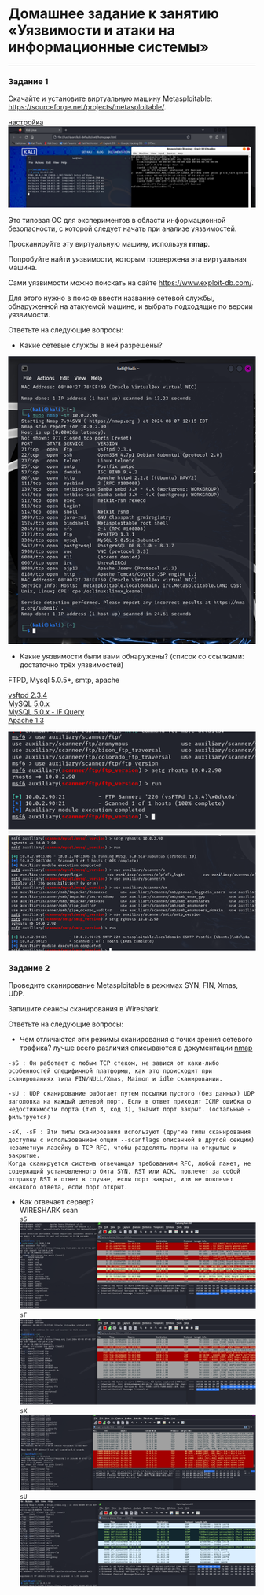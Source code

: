 # Домашнее задание к занятию «Уязвимости и атаки на информационные системы»


------

### Задание 1

Скачайте и установите виртуальную машину Metasploitable: https://sourceforge.net/projects/metasploitable/.

[настройка](https://github.com/SeSloup/metasploitable_scan/blob/main/safety_inf.txt)
![настройка](https://github.com/SeSloup/metasploitable_scan/blob/main/screens/test_ping.png)

Это типовая ОС для экспериментов в области информационной безопасности, с которой следует начать при анализе уязвимостей.

Просканируйте эту виртуальную машину, используя **nmap**.

Попробуйте найти уязвимости, которым подвержена эта виртуальная машина.

Сами уязвимости можно поискать на сайте https://www.exploit-db.com/.

Для этого нужно в поиске ввести название сетевой службы, обнаруженной на атакуемой машине, и выбрать подходящие по версии уязвимости.

Ответьте на следующие вопросы:

- Какие сетевые службы в ней разрешены?

![nmap -sV](https://github.com/SeSloup/metasploitable_scan/blob/main/screens/nmap_scan.png)

- Какие уязвимости были вами обнаружены? (список со ссылками: достаточно трёх уязвимостей)

FTPD, Mysql 5.0.5*, smtp, apache  

[vsftpd 2.3.4](https://www.exploit-db.com/exploits/49757)  
[MySQL 5.0.x](https://www.exploit-db.com/exploits/29724)  
[MySQL 5.0.x - IF Query](https://www.exploit-db.com/exploits/30020)  
[Apache 1.3](https://www.exploit-db.com/exploits/21002)

![auxilairy scan](https://github.com/SeSloup/metasploitable_scan/blob/main/screens/01.png)
![auxilairy scan](https://github.com/SeSloup/metasploitable_scan/blob/main/screens/02_mysql_smtp.png)

 

### Задание 2

Проведите сканирование Metasploitable в режимах SYN, FIN, Xmas, UDP.

Запишите сеансы сканирования в Wireshark.

Ответьте на следующие вопросы:

- Чем отличаются эти режимы сканирования с точки зрения сетевого трафика?
лучше всего различия описываются в документации [nmap](https://nmap.org/man/ru/man-port-scanning-techniques.html)


```
-sS : Он работает с любым TCP стеком, не завися от каки-либо особенностей специфичной платформы, как это происходит при сканированиях типа FIN/NULL/Xmas, Maimon и idle сканировании. 
```

```
-sU : UDP сканирование работает путем посылки пустого (без данных) UDP заголовка на каждый целевой порт. Если в ответ приходит ICMP ошибка о недостижимости порта (тип 3, код 3), значит порт закрыт. (остальные - фильтруется)
```

```
-sX, -sF : Эти типы сканирования используют (другие типы сканирования доступны с использованием опции --scanflags описанной в другой секции) незаметную лазейку в TCP RFC, чтобы разделять порты на открытые и закрытые.
Когда сканируется система отвечающая требованиям RFC, любой пакет, не содержащий установленного бита SYN, RST или ACK, повлечет за собой отправку RST в ответ в случае, если порт закрыт, или не повлечет никакого ответа, если порт открыт. 
```

- Как отвечает сервер?  
WIRESHARK scan  
`sS`
![sS](https://github.com/SeSloup/metasploitable_scan/blob/main/screens/syn.png)
`sF`
![sF](https://github.com/SeSloup/metasploitable_scan/blob/main/screens/fin.png)
`sX`
![sX](https://github.com/SeSloup/metasploitable_scan/blob/main/screens/xmas.png)
`sU`
![sU](https://github.com/SeSloup/metasploitable_scan/blob/main/screens/udp.png)

